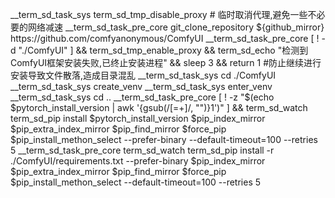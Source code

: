 __term_sd_task_sys term_sd_tmp_disable_proxy # 临时取消代理,避免一些不必要的网络减速
__term_sd_task_pre_core git_clone_repository ${github_mirror} https://github.com/comfyanonymous/ComfyUI
__term_sd_task_pre_core [ ! -d "./ComfyUI" ] && term_sd_tmp_enable_proxy && term_sd_echo "检测到ComfyUI框架安装失败,已终止安装进程" && sleep 3 && return 1 #防止继续进行安装导致文件散落,造成目录混乱
__term_sd_task_sys cd ./ComfyUI
__term_sd_task_sys create_venv
__term_sd_task_sys enter_venv
__term_sd_task_sys cd ..
__term_sd_task_pre_core [ ! -z "$(echo $pytorch_install_version | awk '{gsub(/[=+]/, "")}1')" ] && term_sd_watch term_sd_pip install $pytorch_install_version $pip_index_mirror $pip_extra_index_mirror $pip_find_mirror $force_pip $pip_install_methon_select --prefer-binary --default-timeout=100 --retries 5
__term_sd_task_pre_core term_sd_watch term_sd_pip install -r ./ComfyUI/requirements.txt --prefer-binary $pip_index_mirror $pip_extra_index_mirror $pip_find_mirror $force_pip $pip_install_methon_select --default-timeout=100 --retries 5